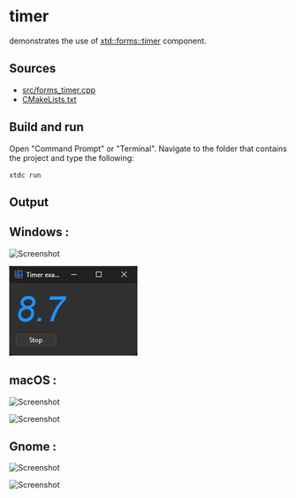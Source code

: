 # timer

demonstrates the use of [xtd::forms::timer](https://gammasoft71.github.io/xtd/reference_guides/latest/classxtd_1_1forms_1_1timer.html) component.

## Sources

* [src/forms_timer.cpp](src/forms_timer.cpp)
* [CMakeLists.txt](CMakeLists.txt)

## Build and run

Open "Command Prompt" or "Terminal". Navigate to the folder that contains the project and type the following:

```shell
xtdc run
```

## Output

## Windows :

![Screenshot](../../../../docs/pictures/examples/forms_timer_w.png)

![Screenshot](../../../../docs/pictures/examples/forms_timer_wd.png)

## macOS :

![Screenshot](../../../../docs/pictures/examples/forms_timer_m.png)

![Screenshot](../../../../docs/pictures/examples/forms_timer_md.png)

## Gnome :

![Screenshot](../../../../docs/pictures/examples/forms_timer_g.png)

![Screenshot](../../../../docs/pictures/examples/forms_timer_gd.png)
